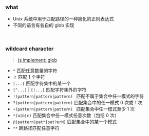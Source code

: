 ### what

- Unix 系统中用于匹配路径的一种简化的正则表达式
- 不同的语言有各自的 glob 实现

<br>

### wildcard character

> [js implement: glob](https://www.npmjs.com/package/glob)

- `*` 匹配任意数量的字符
- `？` 匹配 1 个字符
- `[...]` 匹配字符集中的某一个
- `[^...]` | `[!...]` 匹配字符集外的字符
- `!(pattern|pattern|pattern) ` 匹配不属于集合中任一模式的字符
- `?(pattern|pattern|pattern)` 匹配集合中的任一模式 0 次或 1 次
- `+(pattern|pattern|pattern) ` 匹配集合中任一模式至少 1 次
- `*(a|b|c)` 匹配集合中任一模式任意次数（包括 0 次）
- `@(pattern|pat*|pat?erN)` 匹配集合中的某一个模式
- `**` 跨路径匹配任意字符
